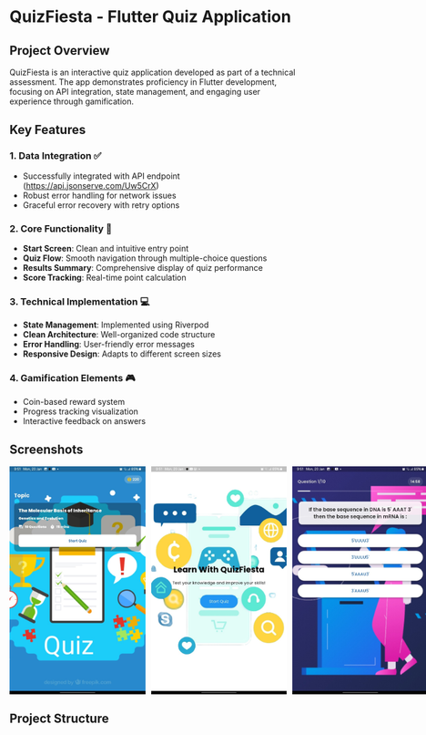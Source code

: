 # QuizFiesta - Flutter Quiz Application

## Project Overview
QuizFiesta is an interactive quiz application developed as part of a technical assessment. The app demonstrates proficiency in Flutter development, focusing on API integration, state management, and engaging user experience through gamification.

## Key Features

### 1. Data Integration ✅
- Successfully integrated with API endpoint (https://api.jsonserve.com/Uw5CrX)
- Robust error handling for network issues
- Graceful error recovery with retry options

### 2. Core Functionality 🎯
- **Start Screen**: Clean and intuitive entry point
- **Quiz Flow**: Smooth navigation through multiple-choice questions
- **Results Summary**: Comprehensive display of quiz performance
- **Score Tracking**: Real-time point calculation

### 3. Technical Implementation 💻
- **State Management**: Implemented using Riverpod
- **Clean Architecture**: Well-organized code structure
- **Error Handling**: User-friendly error messages
- **Responsive Design**: Adapts to different screen sizes

### 4. Gamification Elements 🎮
- Coin-based reward system
- Progress tracking visualization
- Interactive feedback on answers


## Screenshots

<div style="display: flex; gap: 10px; align-items: center;">
  <img src="readme_images/2.jpeg" alt="Home Screen" width="250" height = "400" />
  <img src="readme_images/1.jpeg" alt="Home Screen" width="250" height="400" />




 <img src="readme_images/3.jpeg" alt="Home Screen" width="250" height="400" />

</div>  

## Project Structure